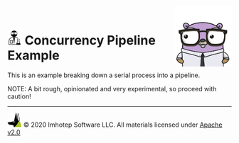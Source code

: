<img src="../assets/gophernand.png" align="right" width="128" height="auto"/>

<br/>

# <img src="../assets/lab.png" width="32" height="auto"/> Concurrency Pipeline Example

This is an example breaking down a serial process into a pipeline.

NOTE: A bit rough, opinionated and very experimental, so proceed with caution!

---
<img src="../assets/imhotep_logo.png" width="32" height="auto"/> © 2020 Imhotep Software LLC.
All materials licensed under [Apache v2.0](http://www.apache.org/licenses/LICENSE-2.0)